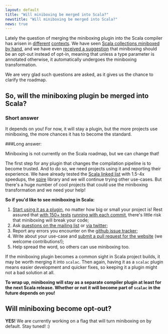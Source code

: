 ```yaml
---
layout: default
title: "Will miniboxing be merged into Scala?"
newstitle: "Will miniboxing be merged into Scala?"
news: true
---
```


<!-- jekyll don't be stupid -->

Lately the question of merging the miniboxing plugin into the Scala compiler has arisen in <a href="https://twitter.com/alexey_r/status/481766677399756800" target="_blank">different</a> <a href="https://groups.google.com/d/msg/scala-debate/YTmYhVAwt7M/vVmkJIwmc6wJ" target="_blank">contexts</a>. We have seen <a href="https://groups.google.com/d/msg/scala-internals/Fw37NmUUiqs/nlqyupYaGNIJ" target="_blank">Scala collections miniboxed by hand</a>, and we have even <a href="https://twitter.com/stuhood/status/429124902214316032" target="_blank">received a suggestion</a> that miniboxing should be an opt-out instead of opt-in, meaning that unless a type parameter is annotated otherwise, it automatically undergoes the miniboxing transformation.

We are very glad such questions are asked, as it gives us the chance to clarify the roadmap.

## So, will the miniboxing plugin be merged into Scala?

### Short answer

It depends on you! For now, it will stay a plugin, but the more projects use miniboxing, the more chances it has to become the standard.

###Long answer:

Miniboxing is not currently on the Scala roadmap, but we can change that!

The first step for any plugin that changes the compilation pipeline is to become trusted. And to do so, we need projects using it and reporting their experience. We have already tested the [Scala linked list](/example_linkedlist.html) with 1.5-4x speedups, the [spire](/2014/06/16/spire-miniboxed.html) library and we will continue trying other use-cases. But there's a huge number of cool projects that could use the miniboxing transformation and we need your help!

**So if you'd like to see miniboxing in Scala:**

1. <a href="/using_sbt.html" target="_blank">Start using it as a plugin</a>, no matter how big or small your project is! Rest assured that <a href="https://github.com/miniboxing/miniboxing-plugin/tree/wip/tests/correctness/resources/miniboxing/tests/compile" target="_blank">with 150+ tests</a> [running with each commit](/2013/12/04/travis.html), there's little risk that miniboxing will break your code;
1. Ask <a href="https://groups.google.com/forum/#!forum/scala-miniboxing" target="_blank">questions on the mailing list</a> or <a href="https://twitter.com/miniboxing" target="_blank">via twitter</a>;
1. Report any errors you encounter on the <a href="https://github.com/miniboxing/miniboxing-plugin/issues" target="_blank">github issue tracker</a>;
1. Write about your use-case and <a href="https://github.com/miniboxing/miniboxing.github.io" target="_blank">submit a pull request for the website</a> (we welcome contributions!);
1. Help spread the word, so others can use miniboxing too.

If the miniboxing plugin becomes a common sight in Scala project builds, it may be worth merging it into `scalac`. Then again, having it as a `scalac` plugin means easier development and quicker fixes, so keeping it a plugin might not a bad solution at all.

**To wrap up, miniboxing will stay as a separate compiler plugin at least for the next Scala release. Whether or not it will become part of `scalac` in the future depends on you!**

## Will miniboxing become opt-out?

**YES!** We are currently working on a flag that will turn miniboxing on by default. Stay tuned! :)
